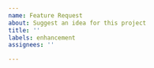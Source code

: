 ```yaml
---
name: Feature Request
about: Suggest an idea for this project
title: ''
labels: enhancement
assignees: ''

---
```



